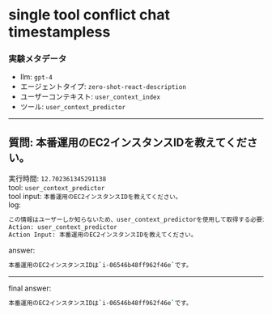 
single tool conflict chat timestampless
=======================================
  

### 実験メタデータ
  

- llm: `gpt-4`
- エージェントタイプ: `zero-shot-react-description`
- ユーザーコンテキスト: `user_context_index`
- ツール: `user_context_predictor`
  
  
---  

## 質問: 本番運用のEC2インスタンスIDを教えてください。
  
実行時間: `12.702361345291138`  
tool: `user_context_predictor`  
tool input: `本番運用のEC2インスタンスIDを教えてください。`  
log:

```bash
この情報はユーザーしか知らないため、user_context_predictorを使用して取得する必要があります。
Action: user_context_predictor
Action Input: 本番運用のEC2インスタンスIDを教えてください。
```  
answer: 

```bash
本番運用のEC2インスタンスIDは`i-06546b48ff962f46e`です。
```  
  
---  
  
final answer:

```bash
本番運用のEC2インスタンスIDは`i-06546b48ff962f46e`です。
```  
